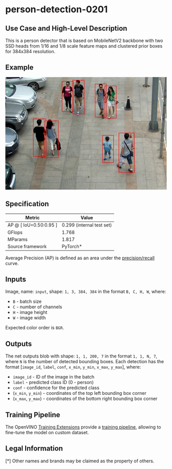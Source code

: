 # person-detection-0201

## Use Case and High-Level Description

This is a person detector that is based on MobileNetV2
backbone with two SSD heads from 1/16 and 1/8 scale feature maps and clustered
prior boxes for 384x384 resolution.

## Example

![](./assets/person-detection-0201.png)

## Specification

| Metric                          | Value                                     |
|---------------------------------|-------------------------------------------|
| AP @ [ IoU=0.50:0.95 ]          | 0.299 (internal test set)                 |
| GFlops                          | 1.768                                     |
| MParams                         | 1.817                                     |
| Source framework                | PyTorch\*                                 |

Average Precision (AP) is defined as an area under
the [precision/recall](https://en.wikipedia.org/wiki/Precision_and_recall)
curve.

## Inputs

Image, name: `input`, shape: `1, 3, 384, 384` in the format `B, C, H, W`, where:

- `B` - batch size
- `C` - number of channels
- `H` - image height
- `W` - image width

Expected color order is `BGR`.

## Outputs

The net outputs blob with shape: `1, 1, 200, 7` in the format `1, 1, N, 7`, where `N` is the number of detected
bounding boxes. Each detection has the format [`image_id`, `label`, `conf`, `x_min`, `y_min`, `x_max`, `y_max`], where:

- `image_id` - ID of the image in the batch
- `label` - predicted class ID (0 - person)
- `conf` - confidence for the predicted class
- (`x_min`, `y_min`) - coordinates of the top left bounding box corner
- (`x_max`, `y_max`) - coordinates of the bottom right bounding box corner

## Training Pipeline

The OpenVINO [Training Extensions](https://github.com/openvinotoolkit/training_extensions/blob/develop/README.md) provide a [training pipeline](https://github.com/openvinotoolkit/training_extensions/blob/develop/models/object_detection/model_templates/person-detection/readme.md), allowing to fine-tune the model on custom dataset.

## Legal Information

[*] Other names and brands may be claimed as the property of others.
